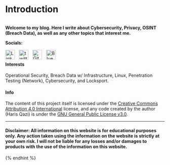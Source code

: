 # Introduction

<figure><img src=".gitbook/assets/blog_image.cleaned.jpeg" alt=""><figcaption></figcaption></figure>

**Welcome to my blog. Here I write about Cybersecurity, Privacy, OSINT (Breach Data), as well as any other topics that interest me.**

**Socials:** 

<a href="https://www.linkedin.com/in/harisqazi1/">
<img align="left" alt="Linkedin" width="30px" style="padding-right:10px;" src="https://github.com/lifeitech/iconic-resume/blob/master/imgs/linkedin.png?raw=true"/>
</a>
<a href="https://twitter.com/Harisfromcyber" >
<img align="left" alt="twitter" width="30px" style="padding-right:10px;" src="https://i.pinimg.com/564x/b3/ea/ac/b3eaacd7a29063b62d6c3b242032b7fd.jpg" />
</a>
<a href="https://github.com/harisqazi1">
<img align="left" alt="Github" width="30px" style="padding-right:10px;" src="https://github.githubassets.com/assets/GitHub-Mark-ea2971cee799.png" />
</a>
<a href="https://bsky.app/profile/harisfromcyber.bsky.social">
<img align="left" alt="Bluesky" width="30px" style="padding-right:10px;" src="https://pbs.twimg.com/profile_images/1738291333268377600/QjJngnVB_400x400.jpg" />
</a>
<br />
  
#### Interests
Operational Security, Breach Data w/ Infrastructure, Linux, Penetration Testing (Network), Cybersecurity, and Locksport.

#### Info
The content of this project itself is licensed under the [Creative Commons Attribution 4.0 International](https://choosealicense.com/licenses/cc-by-4.0/) license, and any code created by the author (Haris Qazi) is under the [GNU General Public License v3.0](https://choosealicense.com/licenses/gpl-3.0/).

---

#### **Disclaimer: All information on this website is for educational purposes only. Any action taken using the information on the website is strictly at your own risk. I will not be liable for any losses and/or damages to products with the use of the information on this website.**
{% endhint %}
